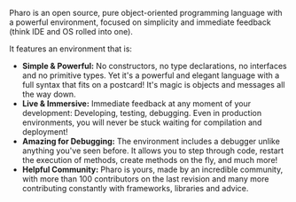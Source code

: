 Pharo is an open source, pure object-oriented programming language with a powerful environment, focused on simplicity and immediate feedback (think IDE and OS rolled into one).

It features an environment that is:

- **Simple & Powerful:** No constructors, no type declarations, no interfaces and no primitive types. Yet it's a powerful and elegant language with a full syntax that fits on a postcard! It's magic is objects and messages all the way down.
- **Live & Immersive:** Immediate feedback at any moment of your development: Developing, testing, debugging. Even in production environments, you will never be stuck waiting for compilation and deployment!
- **Amazing for Debugging:** The environment includes a debugger unlike anything you've seen before. It allows you to step through code, restart the execution of methods, create methods on the fly, and much more!
- **Helpful Community:** Pharo is yours, made by an incredible community, with more than 100 contributors on the last revision and many more contributing constantly with frameworks, libraries and advice.
